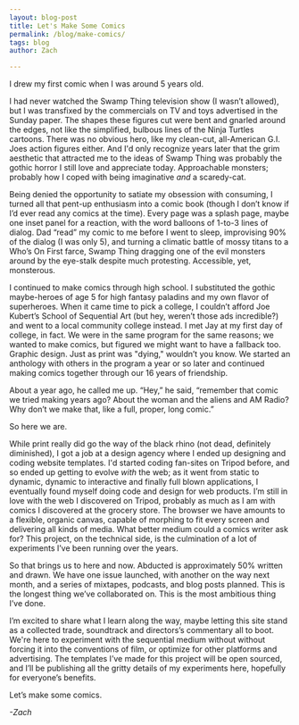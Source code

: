 ```yaml
---
layout: blog-post
title: Let's Make Some Comics
permalink: /blog/make-comics/
tags: blog
author: Zach

---
```


I drew my first comic when I was around 5 years old.

I had never watched the Swamp Thing television show (I wasn’t allowed), but I was transfixed by the commercials on TV and toys advertised in the Sunday paper.  <!--more-->  The shapes these figures cut were bent and gnarled around the edges, not like the simplified, bulbous lines of the Ninja Turtles cartoons. There was no obvious hero, like my clean-cut, all-American G.I. Joes action figures either. And I'd only recognize years later that the grim aesthetic that attracted me to the ideas of Swamp Thing was probably the gothic horror I still love and appreciate today. Approachable monsters; probably how I coped with being imaginative _and_ a scaredy-cat.

Being denied the opportunity to satiate my obsession with consuming, I turned all that pent-up enthusiasm into a comic book (though I don’t know if I’d ever read any comics at the time). Every page was a splash page, maybe one inset panel for a reaction, with the word balloons of 1-to-3 lines of dialog. Dad “read” my comic to me before I went to sleep, improvising 90% of the dialog (I was only 5), and turning a climatic battle of mossy titans to a Who’s On First farce, Swamp Thing dragging one of the evil monsters around by the eye-stalk despite much protesting. Accessible, yet, monsterous.

I continued to make comics through high school. I substituted the gothic maybe-heroes of age 5 for high fantasy paladins and my own flavor of superheroes. When it came time to pick a college,  I couldn’t  afford Joe Kubert’s School of Sequential Art (but hey, weren’t those ads incredible?) and went to a local community college instead.  I met Jay at my first day of college, in fact. We were in the same program for the same reasons; we wanted to make comics, but figured we might want to have a fallback too. Graphic design. Just as print was "dying," wouldn’t you know. We started an anthology with others in the program a year or so later and continued making comics together through our 16 years of friendship.

About a year ago, he called me up. “Hey,” he said, “remember that comic we tried making years ago? About the woman and the aliens and AM Radio? Why don’t we make that, like a full, proper, long comic.”

So here we are.

While print really did go the way of the black rhino (not dead, definitely diminished), I got a job at a design agency where I ended up designing and coding website templates.  I'd started coding fan-sites on Tripod before, and so ended up getting to evolve _with_ the web; as it went from static to dynamic, dynamic to interactive and finally full blown applications, I  eventually found myself doing code and design for web products. I’m still in love with the web I discovered on Tripod, probably as much as I am with comics I discovered at the grocery store. The browser we have amounts to a flexible, organic canvas, capable of morphing to fit every screen and delivering all kinds of media.  What better medium could a comics writer ask for?  This project, on the technical side, is the culmination of a lot of experiments I’ve been running over the years.

So that brings us to here and now. Abducted is approximately 50% written and drawn. We have one issue launched, with another on the way next month, and a series of mixtapes, podcasts, and blog posts planned. This is the longest thing we’ve collaborated on. This is the most ambitious thing I’ve done.

I’m excited to share what I learn along the way, maybe letting this site stand as a collected trade, soundtrack and directors’s commentary all to boot. We're here to experiment with the sequential medium without without forcing it into the conventions of film, or optimize for other platforms and advertising. The templates I’ve made for this project will be open sourced, and I’ll be publishing all the gritty details of my experiments here, hopefully for everyone’s benefits.

Let’s make some comics.

_-Zach_
